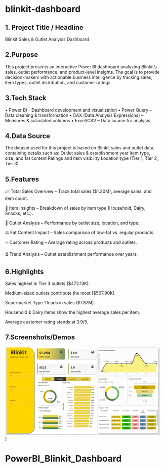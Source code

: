 # blinkit-dashboard
## 1.	Project Title / Headline

Blinkit Sales & Outlet Analysis Dashboard

## 2.Purpose
This project presents an interactive Power BI dashboard analyzing Blinkit’s sales, outlet performance, and product-level insights. The goal is to provide decision-makers with actionable business intelligence by tracking sales, item types, outlet distribution, and customer ratings.

## 3.Tech Stack
• Power BI – Dashboard development and visualization
• Power Query – Data cleaning & transformation
• DAX (Data Analysis Expressions) – Measures & calculated columns
• Excel/CSV – Data source for analysis

## 4.Data Source
The dataset used for this project is based on Blinkit sales and outlet data, containing details such as:
Outlet sales & establishment year
Item type, size, and fat content
Ratings and item visibility
Location type (Tier 1, Tier 2, Tier 3)

## 5.Features
📈 Total Sales Overview – Track total sales ($1.20M), average sales, and item count.

🛒 Item Insights – Breakdown of sales by item type (Household, Dairy, Snacks, etc.).

🏬 Outlet Analysis – Performance by outlet size, location, and type.

⚖️ Fat Content Impact – Sales comparison of low-fat vs. regular products.

⭐ Customer Rating – Average rating across products and outlets.

⏳ Trend Analysis – Outlet establishment performance over years.

## 6.Highlights

Sales highest in Tier 3 outlets ($472.13K).

Medium-sized outlets contribute the most ($507.90K).

Supermarket Type 1 leads in sales ($7.87M).

Household & Dairy items show the highest average sales per item.

Average customer rating stands at 3.9/5.

## 7.Screenshots/Demos

![Dashboard Preview](https://github.com/SHRUTIK37/PowerBI_Blinkit_Dashboard/blob/main/snapshot_of_dashboard.png)
)


















# PowerBI_Blinkit_Dashboard
